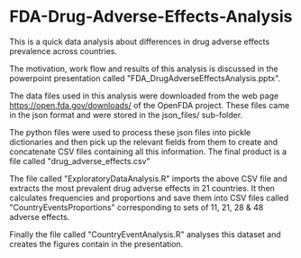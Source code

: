 # FDA-Drug-Adverse-Effects-Analysis
This is a quick data analysis about differences in drug adverse effects prevalence across countries.

The motivation, work flow and results of this analysis is discussed in the powerpoint presentation called 
"FDA_DrugAdverseEffectsAnalysis.pptx". 

The data files used in this analysis were downloaded from the web page 
https://open.fda.gov/downloads/
of the OpenFDA project.  These files came in the json format and were stored in the json_files/ sub-folder.

The python files were used to process these json files into pickle dictionaries and then pick up the 
relevant fields from them to create and concatenate CSV files containing all this information.  The final
product is a file called "drug_adverse_effects.csv"

The file called "ExploratoryDataAnalysis.R" imports the above CSV file and extracts the most prevalent
drug adverse effects in 21 countries.  It then calculates frequencies and proportions and save them
into CSV files called "CountryEventsProportions" corresponding to sets of 11, 21, 28 & 48 adverse effects.

Finally the file called "CountryEventAnalysis.R" analyses this dataset and creates the figures contain
in the presentation.
